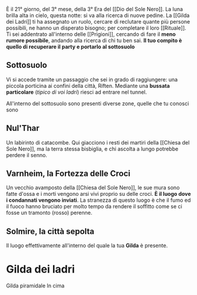È il 21° giorno, del 3° mese, della 3° Era del [[Dio del Sole Nero]]. La luna brilla alta in cielo, questa notte: si va alla ricerca di nuove pedine. La [[Gilda dei Ladri]] ti ha assegnato un ruolo, cercare di reclutare quante più persone possibili, ne hanno un disperato bisogno; per completare il loro [[Rituale]].
Ti sei addentrato all'interno delle [[Prigioni]], cercando di fare il **meno rumore possibile**, andando alla ricerca di chi tu ben sai.
**Il tuo compito è quello di recuperare il party e portarlo al sottosuolo**
## Sottosuolo
Vi si accede tramite un passaggio che sei in grado di raggiungere: una piccola porticina ai confini della città, Riften.
Mediante una **bussata particolare** (*tipico di voi ladri*) riesci ad entrare nel tunnel.

All'interno del sottosuolo sono presenti diverse zone, quelle che tu conosci sono 

## Nul'Thar
Un labirinto di catacombe. Qui giacciono i resti dei martiri della [[Chiesa del Sole Nero]], ma la terra stessa bisbiglia, e chi ascolta a lungo potrebbe perdere il senno. 

## Varnheim, la Fortezza delle Croci
Un vecchio avamposto della [[Chiesa del Sole Nero]], le sue mura sono fatte d'ossa e i morti vengono arsi vivi proprio su delle croci. **È il luogo dove i condannati vengono inviati**. La stranezza di questo luogo è che il fumo ed il fuoco hanno bruciato per molto tempo da rendere il soffitto come se ci fosse un tramonto (rosso) perenne.

## Solmire, la città sepolta
Il luogo effettivamente all'interno del quale la tua **Gilda** è presente. 

# Gilda dei ladri
Gilda piramidale
In cima 